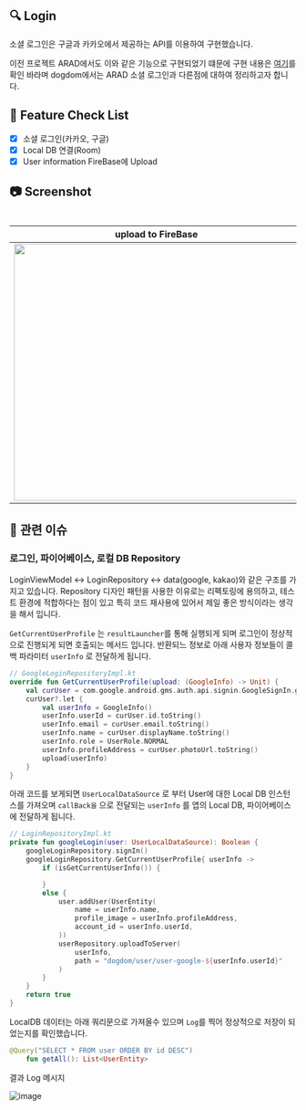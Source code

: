 ## 🔍 Login
소셜 로그인은 구글과 카카오에서 제공하는 API를 이용하여 구현했습니다.

이전 프로젝트 ARAD에서도 이와 같은 기능으로 구현되었기 떄문에 구현 내용은 [여기](https://github.com/Gnoam-R/ARAD/blob/main/project/functions/login.md)를 확인 바라며 dogdom에서는 ARAD 소셜 로그인과 다른점에 대하여 정리하고자 합니다.

## 📝 Feature Check List
  - [x] 소셜 로그인(카카오, 구글)
  - [x] Local DB 연결(Room)
  - [x] User information FireBase에 Upload

## 📷 Screenshot

<!-- 작업한 화면이 있다면 스크린 샷으로 첨부해주세요. -->

<h1 align="center">

|   upload to FireBase    |
| :-------------: |
| <img src="https://github.com/user-attachments/assets/a63353a0-0559-4837-913e-295340c3c175" width="500" height="450"/> |



</h1>

## 📮 관련 이슈

### 로그인, 파이어베이스, 로컬 DB Repository
LoginViewModel <-> LoginRepository <-> data(google, kakao)와 같은 구조를 가지고 있습니다.
Repository 디자인 패턴을 사용한 이유로는 리펙토링에 용의하고, 테스트 환경에 적합하다는 점이 있고 특히 코드 재사용에 있어서 제일 좋은 방식이라는 생각을 해서 입니다.

`GetCurrentUserProfile` 는 `resultLauncher`를 통해 실행되게 되며 로그인이 정상적으로 진행되게 되면 호출되는 메서드 입니다.
반환되느 정보로 아래 사용자 정보들이 콜백 파라미터 `userInfo` 로 전달하게 됩니다.

```kotlin
// GoogleLoginRepositoryImpl.kt
override fun GetCurrentUserProfile(upload: (GoogleInfo) -> Unit) {
    val curUser = com.google.android.gms.auth.api.signin.GoogleSignIn.getLastSignedInAccount(mContext)
    curUser?.let {
        val userInfo = GoogleInfo()
        userInfo.userId = curUser.id.toString()
        userInfo.email = curUser.email.toString()
        userInfo.name = curUser.displayName.toString()
        userInfo.role = UserRole.NORMAL
        userInfo.profileAddress = curUser.photoUrl.toString()
        upload(userInfo)
    }
}
```

아래 코드를 보게되면 `UserLocalDataSource` 로 부터 User에 대한 Local DB 인스턴스를 가져오며 `callBack을` 으로 전달되는 `userInfo` 를 앱의 Local DB, 파이어베이스에 전달하게 됩니다.

```kotlin
// LoginRepositoryImpl.kt
private fun googleLogin(user: UserLocalDataSource): Boolean {
    googleLoginRepository.signIn()
    googleLoginRepository.GetCurrentUserProfile{ userInfo ->
        if (isGetCurrentUserInfo()) {

        }
        else {
            user.addUser(UserEntity(
                name = userInfo.name,
                profile_image = userInfo.profileAddress,
                account_id = userInfo.userId,
            ))
            userRepository.uploadToServer(
                userInfo,
                path = "dogdom/user/user-google-${userInfo.userId}"
            )
        }
    }
    return true
}

```

LocalDB 데이터는 아래 쿼리문으로 가져올수 있으며 `Log`를 찍어 정상적으로 저장이 되었는지를 확인했습니다.
```kotlin
@Query("SELECT * FROM user ORDER BY id DESC")
    fun getAll(): List<UserEntity>
```

결과 Log 메시지

![image](https://github.com/user-attachments/assets/874c757b-99c5-4c99-baa4-b60b8c58892b)

